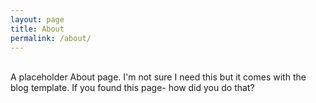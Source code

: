 ```yaml
---
layout: page
title: About
permalink: /about/
---
```


<br/>
A placeholder About page. I'm not sure I need this but it comes with the blog template. If you found this page- how did you do that?
<br/>
